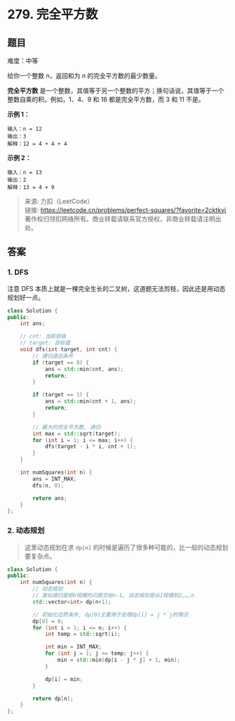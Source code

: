 # 279. 完全平方数

## 题目

难度：中等

给你一个整数 n，返回和为 n 的完全平方数的最少数量。

**完全平方数** 是一个整数，其值等于另一个整数的平方；换句话说，其值等于一个整数自乘的积。例如，1、4、9 和 16 都是完全平方数，而 3 和 11 不是。

**示例 1：**

```
输入：n = 12
输出：3 
解释：12 = 4 + 4 + 4
```

**示例 2：**

```
输入：n = 13
输出：2
解释：13 = 4 + 9
```

> 来源: 力扣（LeetCode）  
> 链接: <https://leetcode.cn/problems/perfect-squares/?favorite=2cktkvj>  
> 著作权归领扣网络所有。商业转载请联系官方授权，非商业转载请注明出处。

## 答案

### 1. DFS

注意 DFS 本质上就是一棵完全生长的二叉树，这道题无法剪枝，因此还是用动态规划好一点。

```c++
class Solution {
public:
    int ans;

    // cnt: 当前层级
    // target: 目标值
    void dfs(int target, int cnt) {
        // 递归退出条件
        if (target == 0) {
            ans = std::min(cnt, ans);
            return;
        }

        if (target == 1) {
            ans = std::min(cnt + 1, ans);
            return;
        }

        // 最大的完全平方数, 递归
        int max = std::sqrt(target);
        for (int i = 1; i <= max; i++) {
            dfs(target - i * i, cnt + 1);
        }
    }

    int numSquares(int n) {
        ans = INT_MAX;
        dfs(n, 0);

        return ans;
    }
};
```

### 2. 动态规划

> 这里动态规划在求 `dp[n]` 的时候是遍历了很多种可能的，比一般的动态规划要复杂点。

```c++
class Solution {
public:
    int numSquares(int n) {
        // 动态规划
        // 类似递归是把n规模的问题交给n-1, 动态规划是从1规模到2,…,n
        std::vector<int> dp(n+1);

        // 初始化边界条件, dp[0]主要用于处理dp[i] = j * j的情况
        dp[0] = 0;
        for (int i = 1; i <= n; i++) {
            int temp = std::sqrt(i);

            int min = INT_MAX;
            for (int j = 1; j <= temp; j++) {
                min = std::min(dp[i - j * j] + 1, min);
            }

            dp[i] = min;
        }

        return dp[n];
    }
};
```
